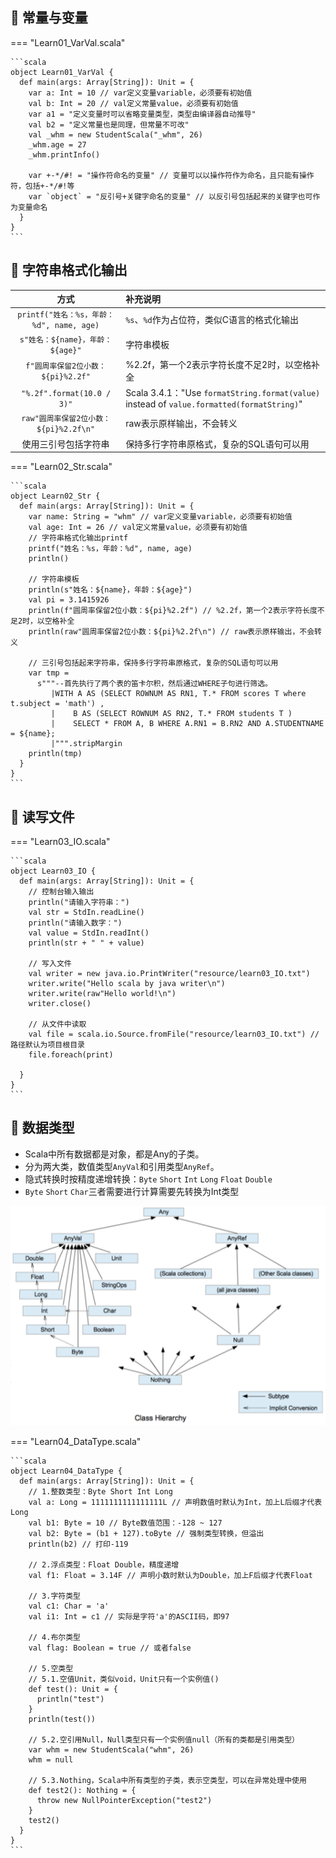## 📌 常量与变量

=== "Learn01_VarVal.scala"

    ```scala
    object Learn01_VarVal {
      def main(args: Array[String]): Unit = {
        var a: Int = 10 // var定义变量variable，必须要有初始值
        val b: Int = 20 // val定义常量value，必须要有初始值
        var a1 = "定义变量时可以省略变量类型，类型由编译器自动推导"
        val b2 = "定义常量也是同理，但常量不可改"
        val _whm = new StudentScala("_whm", 26)
        _whm.age = 27
        _whm.printInfo()
    
        var +-*/#! = "操作符命名的变量" // 变量可以以操作符作为命名，且只能有操作符，包括+-*/#!等
        var `object` = "反引号+关键字命名的变量" // 以反引号包括起来的关键字也可作为变量命名
      }
    }
    ```

## 📌 字符串格式化输出

|                 方式                 | 补充说明                       |
|:----------------------------------:|:---------------------------|
| `printf("姓名：%s，年龄：%d", name, age)` | `%s`、`%d`作为占位符，类似C语言的格式化输出 |
|     `s"姓名：${name}，年龄：${age}"`      | 字符串模板                      |
|     `f"圆周率保留2位小数：${pi}%2.2f"`      | %2.2f，第一个2表示字符长度不足2时，以空格补全 |
|     `"%.2f".format(10.0 / 3)"`      | Scala 3.4.1："Use `formatString.format(value)` instead of `value.formatted(formatString)`" |
|   `raw"圆周率保留2位小数：${pi}%2.2f\n"`    | raw表示原样输出，不会转义             |
|             使用三引号包括字符串             | 保持多行字符串原格式，复杂的SQL语句可以用     |

=== "Learn02_Str.scala"

    ```scala
    object Learn02_Str {
      def main(args: Array[String]): Unit = {
        var name: String = "whm" // var定义变量variable，必须要有初始值
        val age: Int = 26 // val定义常量value，必须要有初始值
        // 字符串格式化输出printf
        printf("姓名：%s，年龄：%d", name, age)
        println()
    
        // 字符串模板
        println(s"姓名：${name}，年龄：${age}")
        val pi = 3.1415926
        println(f"圆周率保留2位小数：${pi}%2.2f") // %2.2f，第一个2表示字符长度不足2时，以空格补全
        println(raw"圆周率保留2位小数：${pi}%2.2f\n") // raw表示原样输出，不会转义
    
        // 三引号包括起来字符串，保持多行字符串原格式，复杂的SQL语句可以用
        var tmp =
          s"""--首先执行了两个表的笛卡尔积，然后通过WHERE子句进行筛选。
             |WITH A AS (SELECT ROWNUM AS RN1, T.* FROM scores T where t.subject = 'math') ,
             |    B AS (SELECT ROWNUM AS RN2, T.* FROM students T )
             |    SELECT * FROM A, B WHERE A.RN1 = B.RN2 AND A.STUDENTNAME = ${name};
             |""".stripMargin
        println(tmp)
      }
    }
    ```

## 📌 读写文件

=== "Learn03_IO.scala"

    ```scala
    object Learn03_IO {
      def main(args: Array[String]): Unit = {
        // 控制台输入输出
        println("请输入字符串：")
        val str = StdIn.readLine()
        println("请输入数字：")
        val value = StdIn.readInt()
        println(str + " " + value)
    
        // 写入文件
        val writer = new java.io.PrintWriter("resource/learn03_IO.txt")
        writer.write("Hello scala by java writer\n")
        writer.write(raw"Hello world!\n")
        writer.close()
    
        // 从文件中读取
        val file = scala.io.Source.fromFile("resource/learn03_IO.txt") // 路径默认为项目根目录
        file.foreach(print)
    
      }
    }
    ```

## 📌 数据类型

* Scala中所有数据都是对象，都是Any的子类。
* 分为两大类，数值类型`AnyVal`和引用类型`AnyRef`。
* 隐式转换时按精度递增转换：`Byte` `Short` `Int` `Long` `Float` `Double`
* `Byte` `Short` `Char`三者需要进行计算需要先转换为Int类型

![img.png](img/datatype.png)

=== "Learn04_DataType.scala"

    ```scala
    object Learn04_DataType {
      def main(args: Array[String]): Unit = {
        // 1.整数类型：Byte Short Int Long
        val a: Long = 1111111111111111L // 声明数值时默认为Int，加上L后缀才代表Long
        val b1: Byte = 10 // Byte数值范围：-128 ~ 127
        val b2: Byte = (b1 + 127).toByte // 强制类型转换，但溢出
        println(b2) // 打印-119
    
        // 2.浮点类型：Float Double，精度递增
        val f1: Float = 3.14F // 声明小数时默认为Double，加上F后缀才代表Float
    
        // 3.字符类型
        val c1: Char = 'a'
        val i1: Int = c1 // 实际是字符'a'的ASCII码，即97
    
        // 4.布尔类型
        val flag: Boolean = true // 或者false
    
        // 5.空类型
        // 5.1.空值Unit，类似void，Unit只有一个实例值()
        def test(): Unit = {
          println("test")
        }
        println(test())
    
        // 5.2.空引用Null，Null类型只有一个实例值null（所有的类都是引用类型）
        var whm = new StudentScala("whm", 26)
        whm = null
    
        // 5.3.Nothing，Scala中所有类型的子类，表示空类型，可以在异常处理中使用
        def test2(): Nothing = {
          throw new NullPointerException("test2")
        }
        test2()
      }
    }
    ```